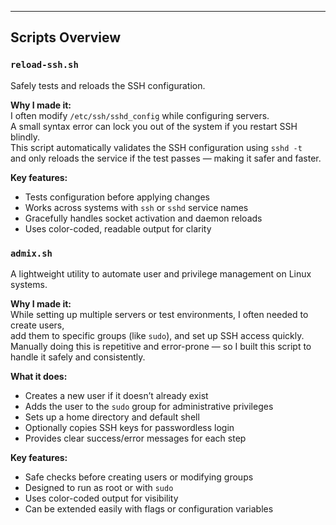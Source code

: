 ---

## Scripts Overview

### `reload-ssh.sh`
Safely tests and reloads the SSH configuration.

**Why I made it:**  
I often modify `/etc/ssh/sshd_config` while configuring servers.  
A small syntax error can lock you out of the system if you restart SSH blindly.  
This script automatically validates the SSH configuration using `sshd -t`  
and only reloads the service if the test passes — making it safer and faster.

**Key features:**
- Tests configuration before applying changes
- Works across systems with `ssh` or `sshd` service names
- Gracefully handles socket activation and daemon reloads
- Uses color-coded, readable output for clarity

### `admix.sh`
A lightweight utility to automate user and privilege management on Linux systems.

**Why I made it:**  
While setting up multiple servers or test environments, I often needed to create users,  
add them to specific groups (like `sudo`), and set up SSH access quickly.  
Manually doing this is repetitive and error-prone — so I built this script to handle it safely and consistently.

**What it does:**
- Creates a new user if it doesn’t already exist  
- Adds the user to the `sudo` group for administrative privileges  
- Sets up a home directory and default shell  
- Optionally copies SSH keys for passwordless login  
- Provides clear success/error messages for each step

**Key features:**
- Safe checks before creating users or modifying groups  
- Designed to run as root or with `sudo`  
- Uses color-coded output for visibility  
- Can be extended easily with flags or configuration variables
